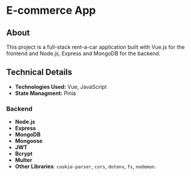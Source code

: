 # E-commerce App

## About
This project is a full-stack rent-a-car application built with Vue.js for the frontend and Node.js, Express and MongoDB for the backend.

## Technical Details
- **Technologies Used:** Vue, JavaScript
- **State Managment:** Pinia

### Backend
- **Node.js**
- **Express**
- **MongoDB**
- **Mongoose**
- **JWT**
- **Bcrypt**
- **Multer**
- **Other Libraries**: `cookie-parser`, `cors`, `dotenv`, `fs`, `nodemon`.
